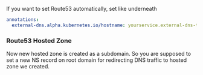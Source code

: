 If you want to set Route53 automatically, set like underneath

``` yaml
annotations:
  external-dns.alpha.kubernetes.io/hostname: yourservice.external-dns-test.my-org.com
```

### Route53 Hosted Zone

Now new hosted zone is created as a subdomain. So you are supposed to set a new NS record on root domain for redirecting DNS traffic to hosted zone we created.